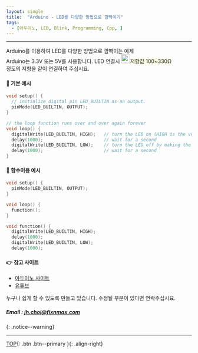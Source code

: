 ```yaml
---
layout: single
title:  "Arduino - LED를 다양한 방법으로 깜빡이기"
tags:
  - [아두이노, LED, Blink, Programming, Cpp, ]
---
```


***
Arduino를 이용하여 LED를 다양한 방법으로 깜빡이는 예제  
Arduino는 3.3V 또는 5V를 사용합니다. LED 연결시 <img width="24" alt="star1" src="https://user-images.githubusercontent.com/78655692/151471925-e5f35751-d4b9-416b-b41d-a059267a09e3.png"><span style="background-color:#FFFFDAB9">저항값 100~330Ω </span>  
정도의 저항을 같이 연결하여 주십시요.

#### 🔨 기본 예시 
```cpp
void setup() {
  // initialize digital pin LED_BUILTIN as an output.
  pinMode(LED_BUILTIN, OUTPUT);
}

// the loop function runs over and over again forever
void loop() {
  digitalWrite(LED_BUILTIN, HIGH);   // turn the LED on (HIGH is the voltage level)
  delay(1000);                       // wait for a second
  digitalWrite(LED_BUILTIN, LOW);    // turn the LED off by making the voltage LOW
  delay(1000);                       // wait for a second
}
```

#### 🔨 함수이용 예시 
```cpp
void setup() {
  pinMode(LED_BUILTIN, OUTPUT);
}

void loop() {
  function();
}

void function() {
  digitalWrite(LED_BUILTIN, HIGH);   
  delay(1000);                       
  digitalWrite(LED_BUILTIN, LOW);    
  delay(1000); 
```

#### 👉 참고 사이트
- <a href="naver.com">아두이노 사이트</a>
- <a href="naver.com">유튜브</a>

누구나 쉽게 할 수 있도록 만들고 있습니다. 수정될 부분이 있다면 연락주십시요.  
##### Email : jh.choi@fixnmax.com
{: .notice--warning}

***

[TOP](#){: .btn .btn--primary }{: .align-right}
